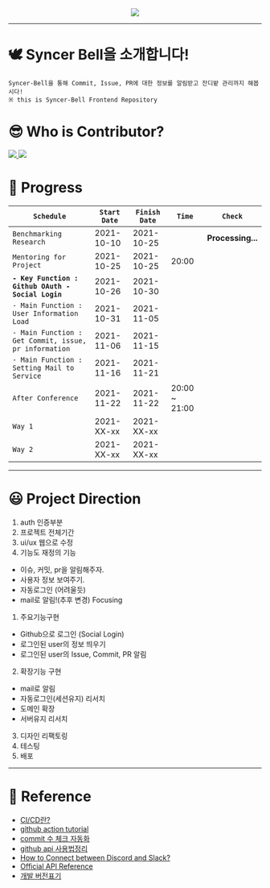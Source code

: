 <div align="center">
    <img src="https://github.com/DevvIll/Syncer-Bell/blob/main/static/image/Syncer%20Bell%20Title%20Bar.png"/>
</div>

___  

# 🕊️ Syncer Bell을 소개합니다!
    Syncer-Bell을 통해 Commit, Issue, PR에 대한 정보를 알림받고 잔디밭 관리까지 해봅시다!
    ※ this is Syncer-Bell Frontend Repository

# 😎 Who is Contributor?

<a href="https://github.com/HS98094" align="center">
      <img src=https://img.shields.io/badge/Team.DeVlll-HS98094-002d75?style=flat-square&labelColor=DA1F26 />
</a>
<a href="https://github.com/JH9892" align="center">
      <img src=https://img.shields.io/badge/Team.DeVlll-JH9892-c297e8?style=flat-square&labelColor=DA1F26 />
</a>

# 🤗 Progress

|`Schedule`|`Start Date`|`Finish Date`|`Time`|`Check`|
|--------|--------|--------|--------|:-----:|
`Benchmarking Research` | 2021-10-10 | 2021-10-25 | |**Processing...**|
`Mentoring for Project` | 2021-10-25 | 2021-10-25 | 20:00 | |
**`- Key Function : Github OAuth - Social Login`** | 2021-10-26 | 2021-10-30 | | |
`- Main Function : User Information Load` | 2021-10-31 | 2021-11-05 | | |
`- Main Function : Get Commit, issue, pr information` | 2021-11-06 | 2021-11-15 | | |
`- Main Function : Setting Mail to Service` | 2021-11-16 | 2021-11-21 | | |
`After Conference` | 2021-11-22 | 2021-11-22 | 20:00 ~ 21:00 | |
`Way 1` | 2021-XX-xx | 2021-XX-xx | | |
`Way 2` | 2021-XX-xx | 2021-XX-xx | | |

---
# 😃 Project Direction
1. auth 인증부분
2. 프로젝트 전체기간
3. ui/ux 웹으로 수정
4. 기능도 재정의
기능
- 이슈, 커밋, pr을 알림해주자.
- 사용자 정보 보여주기.
- 자동로그인 (어려울듯)
- mail로 알림!(추후 변경) 
Focusing
1. 주요기능구현
 - Github으로 로그인 (Social Login)
 - 로그인된 user의 정보 띄우기
 - 로그인된 user의 Issue, Commit, PR 알림
2. 확장기능 구현
 - mail로 알림
 - 자동로그인(세션유지) 리서치
 - 도메인 확장
 - 서버유지 리서치
3. 디자인 리팩토링
4. 테스팅
5. 배포

---  

# 📑 Reference
- [CI/CD란?](https://www.redhat.com/ko/topics/devops/what-is-ci-cd)
- [github action tutorial](https://zzsza.github.io/development/2020/06/06/github-action/)
- [commit 수 체크 자동화](https://github.com/pro00er/commit-checker)
- [github api 사용법정리](https://eunjin3786.tistory.com/194)
- [How to Connect between Discord and Slack?](https://discordbot.tistory.com/37) 
- [Official API Reference](https://docs.github.com/en/rest/reference/users)
- [개발 버전표기](https://okayoon.tistory.com/entry/%EA%B0%9C%EB%B0%9C-%EB%B2%84%EC%A0%84%ED%91%9C%EA%B8%B0-%EB%8C%80%EB%9E%B5%EC%A0%81%EC%9C%BC%EB%A1%9C-%EC%9D%B4%ED%95%B4%ED%95%98%EA%B8%B0)
